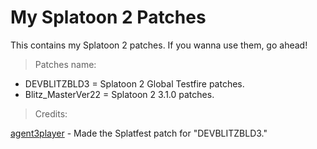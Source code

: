 # My Splatoon 2 Patches 
This contains my Splatoon 2 patches. If you wanna use them, go ahead!

> Patches name:
- DEVBLITZBLD3 = Splatoon 2 Global Testfire patches.
- Blitz_MasterVer22 = Splatoon 2 3.1.0 patches.

> Credits:

[agent3player](https://x.com/3_player95950) - Made the Splatfest patch for "DEVBLITZBLD3."
